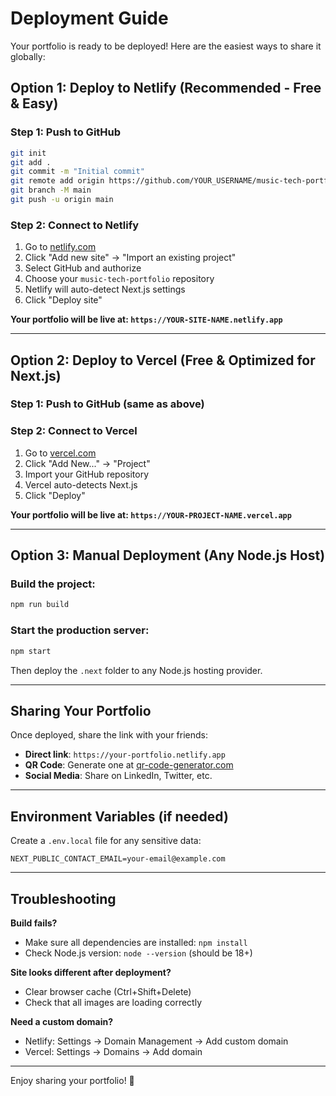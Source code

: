 # Deployment Guide

Your portfolio is ready to be deployed! Here are the easiest ways to share it globally:

## Option 1: Deploy to Netlify (Recommended - Free & Easy)

### Step 1: Push to GitHub
```bash
git init
git add .
git commit -m "Initial commit"
git remote add origin https://github.com/YOUR_USERNAME/music-tech-portfolio.git
git branch -M main
git push -u origin main
```

### Step 2: Connect to Netlify
1. Go to [netlify.com](https://netlify.com)
2. Click "Add new site" → "Import an existing project"
3. Select GitHub and authorize
4. Choose your `music-tech-portfolio` repository
5. Netlify will auto-detect Next.js settings
6. Click "Deploy site"

**Your portfolio will be live at: `https://YOUR-SITE-NAME.netlify.app`**

---

## Option 2: Deploy to Vercel (Free & Optimized for Next.js)

### Step 1: Push to GitHub (same as above)

### Step 2: Connect to Vercel
1. Go to [vercel.com](https://vercel.com)
2. Click "Add New..." → "Project"
3. Import your GitHub repository
4. Vercel auto-detects Next.js
5. Click "Deploy"

**Your portfolio will be live at: `https://YOUR-PROJECT-NAME.vercel.app`**

---

## Option 3: Manual Deployment (Any Node.js Host)

### Build the project:
```bash
npm run build
```

### Start the production server:
```bash
npm start
```

Then deploy the `.next` folder to any Node.js hosting provider.

---

## Sharing Your Portfolio

Once deployed, share the link with your friends:
- **Direct link**: `https://your-portfolio.netlify.app`
- **QR Code**: Generate one at [qr-code-generator.com](https://www.qr-code-generator.com)
- **Social Media**: Share on LinkedIn, Twitter, etc.

---

## Environment Variables (if needed)

Create a `.env.local` file for any sensitive data:
```
NEXT_PUBLIC_CONTACT_EMAIL=your-email@example.com
```

---

## Troubleshooting

**Build fails?**
- Make sure all dependencies are installed: `npm install`
- Check Node.js version: `node --version` (should be 18+)

**Site looks different after deployment?**
- Clear browser cache (Ctrl+Shift+Delete)
- Check that all images are loading correctly

**Need a custom domain?**
- Netlify: Settings → Domain Management → Add custom domain
- Vercel: Settings → Domains → Add domain

---

Enjoy sharing your portfolio! 🚀
